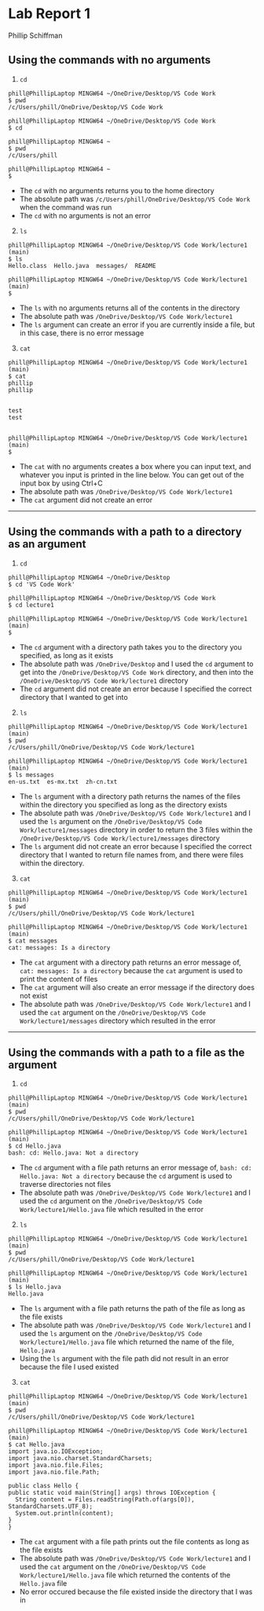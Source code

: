 # **Lab Report 1**
Phillip Schiffman

## Using the commands with no arguments
1. `cd`
```
phill@PhillipLaptop MINGW64 ~/OneDrive/Desktop/VS Code Work
$ pwd
/c/Users/phill/OneDrive/Desktop/VS Code Work

phill@PhillipLaptop MINGW64 ~/OneDrive/Desktop/VS Code Work
$ cd

phill@PhillipLaptop MINGW64 ~
$ pwd
/c/Users/phill

phill@PhillipLaptop MINGW64 ~
$
```
- The `cd` with no arguments returns you to the home directory
- The absolute path was `/c/Users/phill/OneDrive/Desktop/VS Code Work` when the command was run
- The `cd` with no arguments is not an error

2. `ls`
```
phill@PhillipLaptop MINGW64 ~/OneDrive/Desktop/VS Code Work/lecture1 (main)
$ ls
Hello.class  Hello.java  messages/  README

phill@PhillipLaptop MINGW64 ~/OneDrive/Desktop/VS Code Work/lecture1 (main)
$
```
- The `ls` with no arguments returns all of the contents in the directory
- The absolute path was `/OneDrive/Desktop/VS Code Work/lecture1`
- The `ls` argument can create an error if you are currently inside a file, but in this case, there is no error message

3. `cat`
```
phill@PhillipLaptop MINGW64 ~/OneDrive/Desktop/VS Code Work/lecture1 (main)
$ cat
phillip
phillip


test
test


phill@PhillipLaptop MINGW64 ~/OneDrive/Desktop/VS Code Work/lecture1 (main)
$
```

- The `cat` with no arguments creates a box where you can input text, and whatever you input is printed in the line below. You can get out of the input box by using Ctrl+C
- The absolute path was `/OneDrive/Desktop/VS Code Work/lecture1`
- The `cat` argument did not create an error

***

## Using the commands with a path to a directory as an argument
1. `cd`
```
phill@PhillipLaptop MINGW64 ~/OneDrive/Desktop
$ cd 'VS Code Work'

phill@PhillipLaptop MINGW64 ~/OneDrive/Desktop/VS Code Work
$ cd lecture1

phill@PhillipLaptop MINGW64 ~/OneDrive/Desktop/VS Code Work/lecture1 (main)
$
```

- The `cd` argument with a directory path takes you to the directory you specified, as long as it exists
- The absolute path was `/OneDrive/Desktop` and I used the `cd` argument to get into the `/OneDrive/Desktop/VS Code Work` directory, and then into the `/OneDrive/Desktop/VS Code Work/lecture1` directory
- The `cd` argument did not create an error because I specified the correct directory that I wanted to get into

2. `ls`
```
phill@PhillipLaptop MINGW64 ~/OneDrive/Desktop/VS Code Work/lecture1 (main)
$ pwd
/c/Users/phill/OneDrive/Desktop/VS Code Work/lecture1

phill@PhillipLaptop MINGW64 ~/OneDrive/Desktop/VS Code Work/lecture1 (main)
$ ls messages
en-us.txt  es-mx.txt  zh-cn.txt
```

- The `ls` argument with a directory path returns the names of the files within the directory you specified as long as the directory exists
- The absolute path was `/OneDrive/Desktop/VS Code Work/lecture1` and I used the `ls` argument on the `/OneDrive/Desktop/VS Code Work/lecture1/messages` directory in order to return the 3 files within the `/OneDrive/Desktop/VS Code Work/lecture1/messages` directory
- The `ls` argument did not create an error because I specified the correct directory that I wanted to return file names from, and there were files within the directory.

3. `cat`
```
phill@PhillipLaptop MINGW64 ~/OneDrive/Desktop/VS Code Work/lecture1 (main)
$ pwd
/c/Users/phill/OneDrive/Desktop/VS Code Work/lecture1

phill@PhillipLaptop MINGW64 ~/OneDrive/Desktop/VS Code Work/lecture1 (main)
$ cat messages
cat: messages: Is a directory
```

- The `cat` argument with a directory path returns an error message of, `cat: messages: Is a directory` because the `cat` argument is used to print the content of files
- The  `cat` argument will also create an error message if the directory does not exist
- The absolute path was `/OneDrive/Desktop/VS Code Work/lecture1` and I used the `cat` argument on the `/OneDrive/Desktop/VS Code Work/lecture1/messages` directory which resulted in the error

***

## Using the commands with a path to a file as the argument
1. `cd`

```
phill@PhillipLaptop MINGW64 ~/OneDrive/Desktop/VS Code Work/lecture1 (main)
$ pwd
/c/Users/phill/OneDrive/Desktop/VS Code Work/lecture1  

phill@PhillipLaptop MINGW64 ~/OneDrive/Desktop/VS Code Work/lecture1 (main)
$ cd Hello.java
bash: cd: Hello.java: Not a directory
```

- The `cd` argument with a file path returns an error message of, `bash: cd: Hello.java: Not a directory` because the `cd` argument is used to traverse directories not files
- The absolute path was `/OneDrive/Desktop/VS Code Work/lecture1` and I used the `cd` argument on the `/OneDrive/Desktop/VS Code Work/lecture1/Hello.java` file which resulted in the error

2. `ls`

```
phill@PhillipLaptop MINGW64 ~/OneDrive/Desktop/VS Code Work/lecture1 (main)
$ pwd
/c/Users/phill/OneDrive/Desktop/VS Code Work/lecture1  

phill@PhillipLaptop MINGW64 ~/OneDrive/Desktop/VS Code Work/lecture1 (main)
$ ls Hello.java
Hello.java
```

- The `ls` argument with a file path returns the path of the file as long as the file exists
- The absolute path was `/OneDrive/Desktop/VS Code Work/lecture1` and I used the `ls` argument on the `/OneDrive/Desktop/VS Code Work/lecture1/Hello.java` file which returned the name of the file, `Hello.java`
- Using the `ls` argument with the file path did not result in an error because the file I used existed

3. `cat`

  ```
  phill@PhillipLaptop MINGW64 ~/OneDrive/Desktop/VS Code Work/lecture1 (main)
$ pwd
/c/Users/phill/OneDrive/Desktop/VS Code Work/lecture1  

phill@PhillipLaptop MINGW64 ~/OneDrive/Desktop/VS Code Work/lecture1 (main)
$ cat Hello.java
import java.io.IOException;
import java.nio.charset.StandardCharsets;
import java.nio.file.Files;
import java.nio.file.Path;

public class Hello {
  public static void main(String[] args) throws IOException {
    String content = Files.readString(Path.of(args[0]), StandardCharsets.UTF_8);
    System.out.println(content);
  }
}
  ```

- The `cat` argument with a file path prints out the file contents as long as the file exists
- The absolute path was `/OneDrive/Desktop/VS Code Work/lecture1` and I used the `cat` argument on the `/OneDrive/Desktop/VS Code Work/lecture1/Hello.java` file which returned the contents of the `Hello.java` file
- No error occured because the file existed inside the directory that I was in




